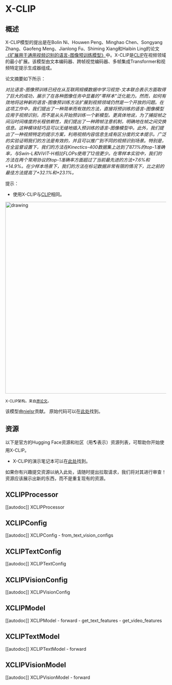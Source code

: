 <!--版权2022年HuggingFace团队。保留所有权利。

根据Apache许可证第2版（“许可证”）许可。除非符合许可证，否则不得使用此文件。你可以在以下位置获得许可证副本：

http://www.apache.org/licenses/LICENSE-2.0

除非适用法律要求或书面同意，根据许可证分发的软件基于“原样”分发，不附带任何明示或暗示的保证或条件。请参阅许可证以了解许可下的特定语言和限制。

⚠️请注意，此文件是Markdown文件，但包含特定于doc-builder的语法（类似于MDX），可能无法在你的Markdown查看器中正确显示。-->

# X-CLIP

## 概述

X-CLIP模型的提出是在Bolin Ni、Houwen Peng、Minghao Chen、Songyang Zhang、Gaofeng Meng、Jianlong Fu、Shiming Xiang和Haibin Ling的论文[《扩展用于通用视频识别的语言-图像预训练模型》](https://arxiv.org/abs/2208.02816)中。X-CLIP是[CLIP](clip)在视频领域的最小扩展。该模型由文本编码器、跨帧视觉编码器、多帧集成Transformer和视频特定提示生成器组成。

论文摘要如下所示：

*对比语言-图像预训练已经在从互联网规模数据中学习视觉-文本联合表示方面取得了巨大的成功，展示了在各种图像任务中显着的“零样本”泛化能力。然而，如何有效地将这种新的语言-图像预训练方法扩展到视频领域仍然是一个开放的问题。在这项工作中，我们提出了一种简单而有效的方法，直接将预训练的语言-图像模型应用于视频识别，而不是从头开始预训练一个新模型。更具体地说，为了捕捉帧之间沿时间维度的长程依赖性，我们提出了一种跨帧注意机制，明确地在帧之间交换信息。这种模块轻巧且可以无缝地插入预训练的语言-图像模型中。此外，我们提出了一种视频特定的提示方案，利用视频内容信息生成有区分度的文本提示。广泛的实验证明我们的方法是有效的，并且可以推广到不同的视频识别场景。特别是，在全监督设置下，我们的方法在Kinectics-400数据集上达到了87.1%的top-1准确率，与Swin-L和ViViT-H相比FLOPs使用了12倍更少。在零样本实验中，我们的方法在两个常用协议的top-1准确率方面超过了当前最先进的方法+7.6%和+14.9%。在少样本场景下，我们的方法在标记数据非常有限的情况下，比之前的最佳方法提高了+32.1%和+23.1%。*

提示：

- 使用X-CLIP与[CLIP](clip)相同。

<img src="https://huggingface.co/datasets/huggingface/documentation-images/resolve/main/transformers/model_doc/xclip_architecture.png"
alt="drawing" width="600"/> 

<small> X-CLIP架构。来自<a href="https://arxiv.org/abs/2208.02816">原论文</a>。 </small>

该模型由[nielsr](https://huggingface.co/nielsr)贡献。
原始代码可以在[此处](https://github.com/microsoft/VideoX/tree/master/X-CLIP)找到。

## 资源

以下是官方的Hugging Face资源和社区（用🌎表示）资源列表，可帮助你开始使用X-CLIP。

- X-CLIP的演示笔记本可以在[此处](https://github.com/NielsRogge/Transformers-Tutorials/tree/master/X-CLIP)找到。

如果你有兴趣提交资源以纳入此处，请随时提出拉取请求，我们将对其进行审查！资源应该展示出新的东西，而不是重复现有的资源。

## XCLIPProcessor

[[autodoc]] XCLIPProcessor

## XCLIPConfig

[[autodoc]] XCLIPConfig
    - from_text_vision_configs

## XCLIPTextConfig

[[autodoc]] XCLIPTextConfig

## XCLIPVisionConfig

[[autodoc]] XCLIPVisionConfig

## XCLIPModel

[[autodoc]] XCLIPModel
    - forward
    - get_text_features
    - get_video_features

## XCLIPTextModel

[[autodoc]] XCLIPTextModel
    - forward

## XCLIPVisionModel

[[autodoc]] XCLIPVisionModel
    - forward